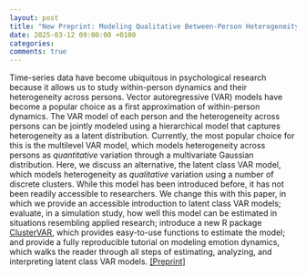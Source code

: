 ```yaml
---
layout: post
title: "New Preprint: Modeling Qualitative Between-Person Heterogeneity in Time-Series using Latent Class Vector Autoregressive Models"
date: 2025-03-12 09:00:00 +0100
categories: 
comments: true
---
```


Time-series data have become ubiquitous in psychological research because it allows us to study within-person dynamics and their heterogeneity across persons. Vector autoregressive (VAR) models have become a popular choice as a first approximation of within-person dynamics. The VAR model of each person and the heterogeneity across persons can be jointly modeled using a hierarchical model that captures heterogeneity as a latent distribution. Currently, the most popular choice for this is the multilevel VAR model, which models heterogeneity across persons as *quantitative* variation through a multivariate Gaussian distribution. Here, we discuss an alternative, the latent class VAR model, which models heterogeneity as *qualitative* variation using a number of discrete clusters. While this model has been introduced before, it has not been readily accessible to researchers. We change this with this paper, in which we provide an accessible introduction to latent class VAR models; evaluate, in a simulation study, how well this model can be estimated in situations resembling applied research; introduce a new R package [ClusterVAR](https://cran.r-project.org/web/packages/ClusterVAR/index.html), which provides easy-to-use functions to estimate the model; and provide a fully reproducible tutorial on modeling emotion dynamics, which walks the reader through all steps of estimating, analyzing, and interpreting latent class VAR models. [[Preprint]](https://osf.io/preprints/psyarxiv/qvdac_v1)


